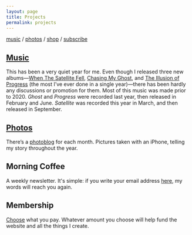 ```yaml
---
layout: page
title: Projects
permalink: projects
---
```


[music][1] / [photos][2] / [shop][3] / [subscribe][4]

## [Music][5]

This has been a very quiet year for me. Even though I released three new albums—[When The Satellite Fell][6], [Chasing My Ghost][7], and [The Illusion of Progress][8] (the most I’ve ever done in a single year)—there has been hardly any discussions or promotion for them. Most of this music was made prior to 2020. *Ghost* and *Progress* were recorded last year, then released in February and June. *Satellite* was recorded this year in March, and then released in September.

## [Photos][9]

There’s a [photoblog][10] for each month. Pictures taken with an iPhone, telling my story throughout the year.

## Morning Coffee

A weekly newsletter. It's simple: if you write your email address [here][11], my words will reach you again.

## Membership

[Choose][12] what you pay. Whatever amount you choose will help fund the website and all the things I create.

[1]:	music
[2]:	photos
[3]:	shop
[4]:	subscribe
[5]:	music
[6]:	satellite
[7]:	ghost
[8]:	progress
[9]:	photos
[10]:	photos
[11]:	subscribe
[12]:	subscribe